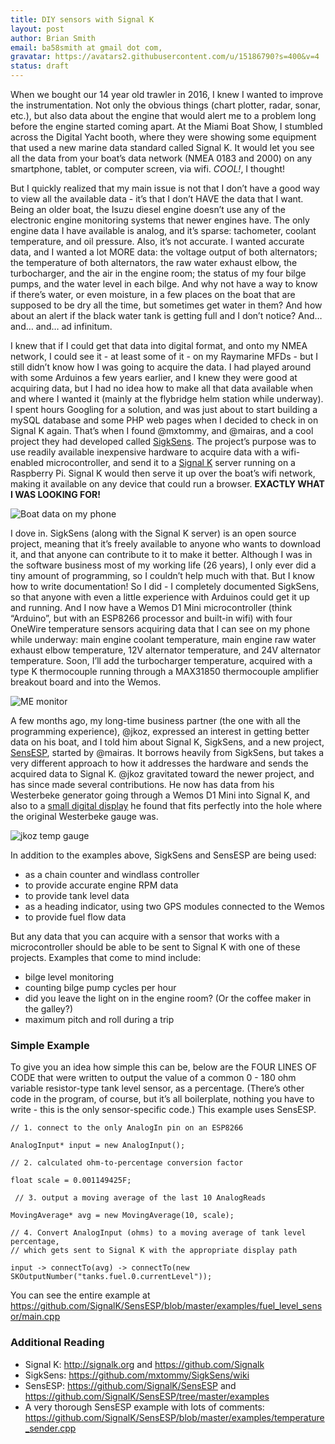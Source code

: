 ```yaml
---
title: DIY sensors with Signal K
layout: post
author: Brian Smith
email: ba58smith at gmail dot com,
gravatar: https://avatars2.githubusercontent.com/u/15186790?s=400&v=4
status: draft
---
```


When we bought our 14 year old trawler in 2016, I knew I wanted to improve the instrumentation. Not only the obvious things (chart plotter, radar, sonar, etc.), but also data about the engine that would alert me to a problem long before the engine started coming apart. At the Miami Boat Show, I stumbled across the Digital Yacht booth, where they were showing some equipment that used a new marine data standard called Signal K. It would let you see all the data from your boat’s data network (NMEA 0183 and 2000) on any smartphone, tablet, or computer screen, via wifi. *COOL!*, I thought!

But I quickly realized that my main issue is not that I don’t have a good way to view all the available data - it’s that I don’t HAVE the data that I want. Being an older boat, the Isuzu diesel engine doesn’t use any of the electronic engine monitoring systems that newer engines have. The only engine data I have available is analog, and it’s sparse: tachometer, coolant temperature, and oil pressure. Also, it’s not accurate. I wanted accurate data, and I wanted a lot MORE data: the voltage output of both alternators; the temperature of both alternators, the raw water exhaust elbow, the turbocharger, and the air in the engine room; the status of my four bilge pumps, and the water level in each bilge. And why not have a way to know if there’s water, or even moisture, in a few places on the boat that are supposed to be dry all the time, but sometimes get water in them? And how about an alert if the black water tank is getting full and I don’t notice? And… and… and… ad infinitum.

I knew that if I could get that data into digital format, and onto my NMEA network, I could see it - at least some of it - on my Raymarine MFDs - but I still didn’t know how I was going to acquire the data. I had played around with some Arduinos a few years earlier, and I knew they were good at acquiring data, but I had no idea how to make all that data available when and where I wanted it (mainly at the flybridge helm station while underway). I spent hours Googling for a solution, and was just about to start building a mySQL database and some PHP web pages when I decided to check in on Signal K again. That’s when I found @mxtommy, and @mairas, and a cool project they had developed called [SigkSens](https://github.com/mxtommy/SigkSens).  The project’s purpose was to use readily available inexpensive hardware to acquire data with a wifi-enabled microcontroller, and send it to a [Signal K](https://github.com/SignalK) server running on a Raspberry Pi. Signal K would then serve it up over the boat’s wifi network, making it available on any device that could run a browser. **EXACTLY WHAT I WAS LOOKING FOR!**

![Boat data on my phone](https://user-images.githubusercontent.com/15186790/60998019-29fc5c00-a326-11e9-9591-205cff5ed07b.png)

I dove in. SigkSens (along with the Signal K server) is an open source project, meaning that it’s freely available to anyone who wants to download it, and that anyone can contribute to it to make it better. Although I was in the software business most of my working life (26 years), I only ever did a tiny amount of programming, so I couldn’t help much with that. But I know how to write documentation! So I did - I completely documented SigkSens, so that anyone with even a little experience with Arduinos could get it up and running. And I now have a Wemos D1 Mini microcontroller (think “Arduino”, but with an ESP8266 processor and built-in wifi) with four OneWire temperature sensors acquiring data that I can see on my phone while underway: main engine coolant temperature, main engine raw water exhaust elbow temperature, 12V alternator temperature, and 24V alternator temperature. Soon, I’ll add the turbocharger temperature, acquired with a type K thermocouple running through a MAX31850 thermocouple amplifier breakout board and into the Wemos.

![ME monitor](https://user-images.githubusercontent.com/15186790/60998528-14d3fd00-a327-11e9-85af-0d3a36384a27.png)

A few months ago, my long-time business partner (the one with all the programming experience), @jkoz, expressed an interest in getting better data on his boat, and I told him about Signal K, SigkSens, and a new project, [SensESP](https://github.com/SignalK/SensESP), started by @mairas. It borrows heavily from SigkSens, but takes a very different approach to how it addresses the hardware and sends the acquired data to Signal K. @jkoz gravitated toward the newer project, and has since made several contributions. He now has data from his Westerbeke generator going through a Wemos D1 Mini into Signal K, and also to a [small digital display](https://wiki.dfrobot.com/2.2_inches_TFT_LCD_Display_V1.0_(SPI_Interface)_SKU_DFR0529) he found that fits perfectly into the hole where the original Westerbeke gauge was.

![jkoz temp gauge](https://user-images.githubusercontent.com/15186790/62142929-2755ac80-b2bd-11e9-9753-f22e7a1d722e.png)

In addition to the examples above, SigkSens and SensESP are being used:
- as a chain counter and windlass controller
- to provide accurate engine RPM data
- to provide tank level data
- as a heading indicator, using two GPS modules connected to the Wemos
- to provide fuel flow data

But any data that you can acquire with a sensor that works with a microcontroller should be able to be sent to Signal K with one of these projects. Examples that come to mind include:
- bilge level monitoring
- counting bilge pump cycles per hour
- did you leave the light on in the engine room? (Or the coffee maker in the galley?)
- maximum pitch and roll during a trip

### Simple Example
To give you an idea how simple this can be, below are the FOUR LINES OF CODE that were written to output the value of a common 0 - 180 ohm variable resistor-type tank level sensor, as a percentage. (There’s other code in the program, of course, but it’s all boilerplate, nothing you have to write - this is the only sensor-specific code.) This example uses SensESP.

```
// 1. connect to the only AnalogIn pin on an ESP8266

AnalogInput* input = new AnalogInput();

// 2. calculated ohm-to-percentage conversion factor

float scale = 0.001149425F;

 // 3. output a moving average of the last 10 AnalogReads

MovingAverage* avg = new MovingAverage(10, scale); 

// 4. Convert AnalogInput (ohms) to a moving average of tank level percentage,
// which gets sent to Signal K with the appropriate display path

input -> connectTo(avg) -> connectTo(new SKOutputNumber("tanks.fuel.0.currentLevel"));
```

You can see the entire example at https://github.com/SignalK/SensESP/blob/master/examples/fuel_level_sensor/main.cpp

### Additional Reading
- Signal K: http://signalk.org and https://github.com/Signalk
- SigkSens: https://github.com/mxtommy/SigkSens/wiki
- SensESP: https://github.com/SignalK/SensESP and https://github.com/SignalK/SensESP/tree/master/examples 
- A very thorough SensESP example with lots of comments: https://github.com/SignalK/SensESP/blob/master/examples/temperature_sender.cpp


